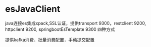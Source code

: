 # esJavaClient
java连接es集成xpack,SSL认证，提供transport 9300，restclient 9200, httpclient 9200, springbootEsTemplate 9300 四种方式

提供kafka消费，批量消费配置，手动提交配置
